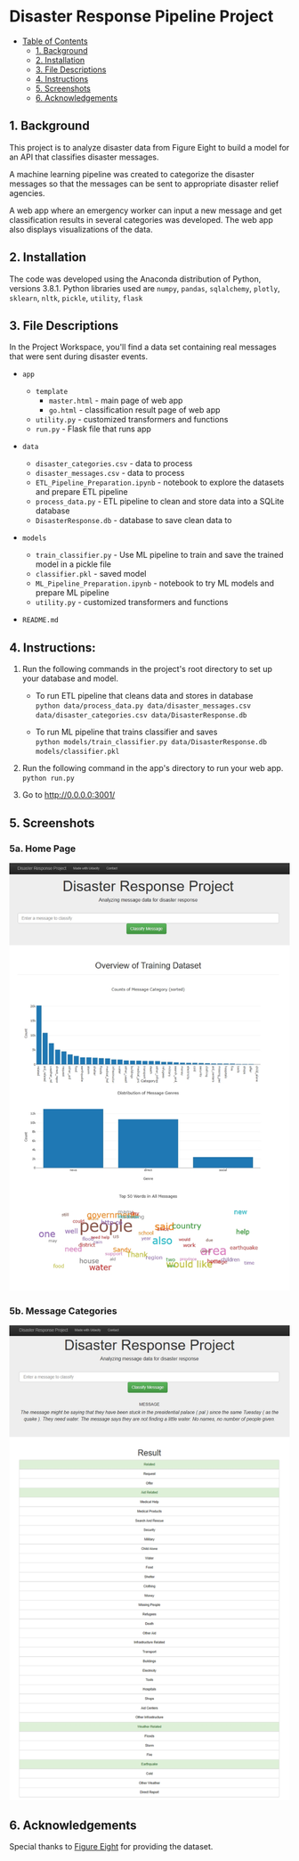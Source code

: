 # Disaster Response Pipeline Project

- [Table of Contents](#Table_of_Contents)
  - [1. Background](#1-background)
  - [2. Installation](#2-installation)
  - [3. File Descriptions](#3-file-descriptions)
  - [4. Instructions](#4-Instructions)
  - [5. Screenshots](#5-Screenshots)
  - [6. Acknowledgements](#6-Acknowledgements)

## 1. Background
This project is to analyze disaster data from Figure Eight to build a model for an API that classifies disaster messages.

A machine learning pipeline was created to categorize the disaster messages so that the messages can be sent to appropriate disaster relief agencies.

A web app where an emergency worker can input a new message and get classification results in several categories was developed. The web app  also displays visualizations of the data.

## 2. Installation

The code was developed using the Anaconda distribution of Python, versions 3.8.1. Python libraries used are `numpy`, `pandas`, `sqlalchemy`, `plotly`, `sklearn`, `nltk`, `pickle`, `utility`, `flask`


## 3. File Descriptions

In the Project Workspace, you'll find a data set containing real messages that were sent during disaster events.

* `app`
  * `template`
    * `master.html` - main page of web app
    * `go.html` - classification result page of web app
  * `utility.py` - customized transformers and functions
  * `run.py` - Flask file that runs app

* `data`
  * `disaster_categories.csv` - data to process
  * `disaster_messages.csv` - data to process
  * `ETL_Pipeline_Preparation.ipynb` - notebook to explore the datasets and prepare ETL pipeline
  * `process_data.py` - ETL pipeline to clean and store data into a SQLite database
  * `DisasterResponse.db` - database to save clean data to

* `models`
  * `train_classifier.py` - Use ML pipeline to train and save the trained model in a pickle file
  * `classifier.pkl` - saved model
  * `ML_Pipeline_Preparation.ipynb` - notebook to try ML models and prepare ML pipeline
  * `utility.py` - customized transformers and functions

* `README.md`

## 4. Instructions:
1. Run the following commands in the project's root directory to set up your database and model.

    - To run ETL pipeline that cleans data and stores in database <br>
      `python data/process_data.py data/disaster_messages.csv data/disaster_categories.csv data/DisasterResponse.db`

    - To run ML pipeline that trains classifier and saves <br>
      `python models/train_classifier.py data/DisasterResponse.db models/classifier.pkl`

2. Run the following command in the app's directory to run your web app. <br>
    `python run.py`

3. Go to http://0.0.0.0:3001/


## 5. Screenshots
### 5a. Home Page
<img src="images/1.jpg" width=800>

### 5b. Message Categories
<img src="images/2.jpg" width=800>

## 6. Acknowledgements

Special thanks to [Figure Eight](https://www.figure-eight.com/) for providing the dataset.
